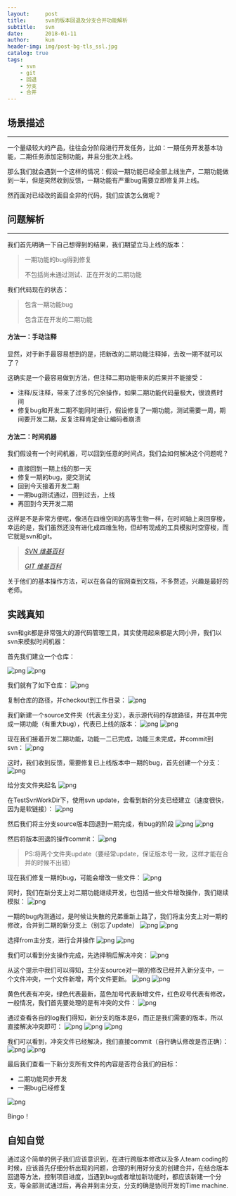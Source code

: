```yaml
---
layout:     post
title:      svn的版本回退及分支合并功能解析
subtitle:   svn
date:       2018-01-11
author:     kun
header-img: img/post-bg-tls_ssl.jpg
catalog: true
tags:
    - svn
    - git
    - 回退
    - 分支
    - 合并
---
```


## 场景描述
***

一个量级较大的产品，往往会分阶段进行开发任务，比如：一期任务开发基本功能，二期任务添加定制功能，并且分批次上线。

那么我们就会遇到一个这样的情况：假设一期功能已经全部上线生产，二期功能做到一半，但是突然收到反馈，一期功能有严重bug需要立即修复并上线。

然而面对已经改的面目全非的代码，我们应该怎么做呢？

## 问题解析
***

我们首先明确一下自己想得到的结果，我们期望立马上线的版本：

> 一期功能的bug得到修复
> 
> 不包括尚未通过测试、正在开发的二期功能

我们代码现在的状态：

> 包含一期功能bug
> 
> 包含正在开发的二期功能

#### 方法一：手动注释
显然，对于新手最容易想到的是，把新改的二期功能注释掉，去改一期不就可以了？

这确实是一个最容易做到方法，但注释二期功能带来的后果并不能接受：

* 注释/反注释，带来了过多的冗余操作，如果二期功能代码量极大，很浪费时间
* 修复bug和开发二期不能同时进行，假设修复了一期功能，测试需要一周，期间要开发二期，反复注释肯定会让编码者崩溃

#### 方法二：时间机器
我们假设有一个时间机器，可以回到任意的时间点，我们会如何解决这个问题呢？

* 直接回到一期上线的那一天
* 修复一期的bug，提交测试
* 回到今天接着开发二期
* 一期bug测试通过，回到过去，上线
* 再回到今天开发二期

这样是不是非常方便呢，像活在四维空间的高等生物一样，在时间轴上来回穿梭，幸运的是，我们虽然还没有进化成四维生物，但却有现成的工具模拟时空穿梭，而它就是svn和git。

> _[SVN 维基百科](https://zh.wikipedia.org/wiki/Subversion)_
> 
> _[GIT 维基百科](https://zh.wikipedia.org/wiki/Git)_

关于他们的基本操作方法，可以在各自的官网查到文档，不多赘述，兴趣是最好的老师。

## 实践真知
svn和git都是非常强大的源代码管理工具，其实使用起来都是大同小异，我们以svn来模拟时间机器：

首先我们建立一个仓库：

![png](https://github.com/sherlockirene/sherlockirene.github.io/tree/master/img/svn_merge/1.png)
![png](./../img/svn_merge/1.png)

我们就有了如下仓库：
![png](../img/svn_merge/2.png)

复制仓库的路径，并checkout到工作目录：
![png](../img/svn_merge/3.png)

我们新建一个source文件夹（代表主分支），表示源代码的存放路径，并在其中完成一期功能（有重大bug），代表已上线的版本：
![png](../img/svn_merge/4.png)
![png](../img/svn_merge/5.png)

现在我们接着开发二期功能，功能一二已完成，功能三未完成，并commit到svn：
![png](../img/svn_merge/6.png)

这时，我们收到反馈，需要修复已上线版本中一期的bug，首先创建一个分支：
![png](../img/svn_merge/7.png)

给分支文件夹起名
![png](../img/svn_merge/8.png)

在TestSvnWorkDir下，使用svn update，会看到新的分支已经建立（速度很快，因为是软链接）：
![png](../img/svn_merge/9.png)

然后我们将主分支source版本回退到一期完成，有bug的阶段
![png](../img/svn_merge/10.png)
![png](../img/svn_merge/11.png)

然后将版本回退的操作commit：
![png](../img/svn_merge/12.png)

> PS:将两个文件夹update（要经常update，保证版本号一致，这样才能在合并的时候不出错）

现在我们修复一期的bug，可能会增改一些文件：
![png](../img/svn_merge/13.png)

同时，我们在新分支上对二期功能继续开发，也包括一些文件增改操作，我们继续模拟：
![png](../img/svn_merge/14.png)

一期的bug内测通过，是时候让失散的兄弟重新上路了，我们将主分支上对一期的修改，合并到二期的新分支上（别忘了update）
![png](../img/svn_merge/15.png)
![png](../img/svn_merge/16.png)

选择from主分支，进行合并操作
![png](../img/svn_merge/17.png)
![png](../img/svn_merge/18.png)

我们可以看到分支操作完成，先选择稍后解决冲突：
![png](../img/svn_merge/19.png)

从这个提示中我们可以得知，主分支source对一期的修改已经并入新分支中，一个文件冲突，一个文件新增，两个文件更新。
![png](../img/svn_merge/20.png)
![png](../img/svn_merge/21.png)

黄色代表有冲突，绿色代表最新，蓝色加号代表新增文件，红色叹号代表有修改，一般情况，我们首先要处理的是有冲突的文件：
![png](../img/svn_merge/22.png)

通过查看各自的log我们得知，新分支的版本是6，而正是我们需要的版本，所以直接解决冲突即可：
![png](../img/svn_merge/23.png)
![png](../img/svn_merge/24.png)
![png](../img/svn_merge/25.png)

我们可以看到，冲突文件已经解决，我们直接commit（自行确认修改是否正确）：
![png](../img/svn_merge/26.png)
![png](../img/svn_merge/27.png)

最后我们查看一下新分支所有文件的内容是否符合我们的目标：
* 二期功能同步开发
* 一期bug已经修复

![png](../img/svn_merge/28.png)

Bingo！

## 自知自觉
通过这个简单的例子我们应该意识到，在进行跨版本修改以及多人team coding的时候，应该首先仔细分析出现的问题，合理的利用好分支的创建合并，在结合版本回退等方法，控制项目进度，当遇到bug或者增加新功能时，都应该新建一个分支，等全部测试通过后，再合并到主分支，分支的确是协同开发的Time machine.


